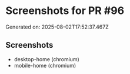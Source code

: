 # Screenshots for PR #96

Generated on: 2025-08-02T17:52:37.467Z

## Screenshots
- desktop-home (chromium)
- mobile-home (chromium)
